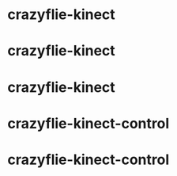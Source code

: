 # crazyflie-kinect
# crazyflie-kinect
# crazyflie-kinect
# crazyflie-kinect-control
# crazyflie-kinect-control
